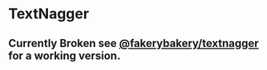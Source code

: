 # TextNagger
## Currently Broken see [@fakerybakery/textnagger](https://github.com/fakerybakery/textnagger) for a working version.
